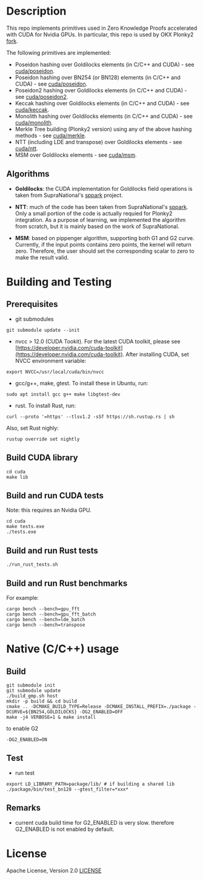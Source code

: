 # Description

This repo implements primitives used in Zero Knowledge Proofs accelerated with CUDA for Nvidia GPUs. In particular, this repo is used by OKX Plonky2 [fork](https://github.com/okx/plonky2).

The following primitives are implemented:

- Poseidon hashing over Goldilocks elements (in C/C++ and CUDA) - see [cuda/poseidon](cuda/poseidon).
- Poseidon hashing over BN254 (or BN128) elements (in C/C++ and CUDA) - see [cuda/poseidon](cuda/poseidon).
- Poseidon2 hashing over Goldilocks elements (in C/C++ and CUDA) - see [cuda/poseidon2](cuda/poseidon2).
- Keccak hashing over Goldilocks elements (in C/C++ and CUDA) - see [cuda/keccak](cuda/keccak).
- Monolith hashing over Goldilocks elements (in C/C++ and CUDA) - see [cuda/monolith](cuda/monolith).
- Merkle Tree building (Plonky2 version) using any of the above hashing methods - see [cuda/merkle](cuda/merkle).
- NTT (including LDE and transpose) over Goldilocks elements - see [cuda/ntt](cuda/ntt).
- MSM over Goldilocks elements - see [cuda/msm](cuda/msm).

## Algorithms
- **Goldilocks**: the CUDA implementation for Goldilocks field operations is taken from SupraNational's [sppark](https://github.com/supranational/sppark) project.

- **NTT**: much of the code has been taken from SupraNational's [sppark](https://github.com/supranational/sppark). Only a small portion of the code is actually requied for Plonky2 integration. As a purpose of learning, we implemented the algorithm from scratch, but it is mainly based on the work of SupraNational.

- **MSM**: based on pippenger algorithm, supporting both G1 and G2 curve. Currently, if the input points contains zero points, the kernel will return zero. Therefore, the user should set the corresponding scalar to zero to make the result valid.

# Building and Testing
## Prerequisites

- git submodules
```
git submodule update --init
```

- nvcc > 12.0 (CUDA Tookit). For the latest CUDA toolkit, please see [https://developer.nvidia.com/cuda-toolkit](https://developer.nvidia.com/cuda-toolkit). After installing CUDA, set NVCC environment variable:
```
export NVCC=/usr/local/cuda/bin/nvcc
```

- gcc/g++, make, gtest. To install these in Ubuntu, run:
```
sudo apt install gcc g++ make libgtest-dev
```

- rust. To install Rust, run:
```
curl --proto '=https' --tlsv1.2 -sSf https://sh.rustup.rs | sh
```
Also, set Rust nighly:
```
rustup override set nightly
```

## Build CUDA library
```
cd cuda
make lib
```

## Build and run CUDA tests
Note: this requires an Nvidia GPU.

```
cd cuda
make tests.exe
./tests.exe
```

## Build and run Rust tests
```
./run_rust_tests.sh
```

## Build and run Rust benchmarks

For example:

```
cargo bench --bench=gpu_fft
cargo bench --bench=gpu_fft_batch
cargo bench --bench=lde_batch
cargo bench --bench=transpose
```



# Native (C/C++) usage
## Build
```
git submodule init
git submodule update
./build_gmp.sh host
mkdir -p build && cd build
cmake .. -DCMAKE_BUILD_TYPE=Release -DCMAKE_INSTALL_PREFIX=./package -DCURVE=${BN254,GOLDILOCKS} -DG2_ENABLED=OFF
make -j4 VERBOSE=1 & make install
```

to enable G2
```
-DG2_ENABLED=ON
```

## Test
- run test
```
export LD_LIBRARY_PATH=package/lib/ # if building a shared lib
./package/bin/test_bn128 --gtest_filter=*xxx*
```

## Remarks
- current cuda build time for G2_ENABLED is very slow. therefore G2_ENABLED is not enabled by default.

# License

Apache License, Version 2.0 [LICENSE](LICENSE)